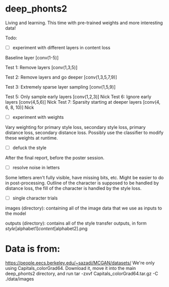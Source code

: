 # deep_phonts2
Living and learning. This time with pre-trained weights and more interesting data!

Todo:

- [ ] experiment with different layers in content loss

Baseline layer [conv(1-5)]

Test 1: Remove layers [conv(1,3,5)] 

Test 2: Remove layers and go deeper [conv(1,3,5,7,9)]

Test 3: Extremely sparse layer sampling [conv(1,5,9)]

Test 5: Only sample early layers [conv(1,2,3)]
Nick
Test 6: Ignore early layers [conv(4,5,6)]
Nick
Test 7: Sparsity starting at deeper layers [conv(4, 6, 8, 10)]
Nick

- [ ] experiment with weights

Vary weighting for primary style loss, secondary style loss, primary distance loss, secondary distance loss. Possibly use the classifier to modify these weights at runtime.


- [ ] defuck the style

After the final report, before the poster session.

- [ ] resolve noise in letters

Some letters aren't fully visible, have missing bits, etc. Might be easier to do in post-processing. Outline of the character is supposed to be handled by distance loss, the fill of the character is handled by the style loss.


- [ ] single character trials


images (directory): containing all of the image data that we use as inputs to the model

outputs (directory): contains all of the style transfer outputs, in form _style_[alphabet1]_content_[alphabet2].png 

# Data is from:
https://people.eecs.berkeley.edu/~sazadi/MCGAN/datasets/
We're only using Capitals_colorGrad64. Download it, move it into the main deep_phonts2 directory, and run 
tar -zxvf Capitals_colorGrad64.tar.gz -C ./data/images

